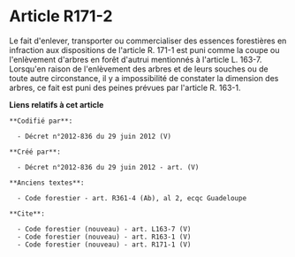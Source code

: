 # Article R171-2

Le fait d'enlever, transporter ou commercialiser des essences forestières en infraction aux dispositions de l'article R.
171-1 est puni comme la coupe ou l'enlèvement d'arbres en forêt d'autrui mentionnés à l'article L. 163-7. Lorsqu'en raison de
l'enlèvement des arbres et de leurs souches ou de toute autre circonstance, il y a impossibilité de constater la dimension
des arbres, ce fait est puni des peines prévues par l'article R. 163-1.

**Liens relatifs à cet article**

	**Codifié par**:

	  - Décret n°2012-836 du 29 juin 2012 (V)

	**Créé par**:

	  - Décret n°2012-836 du 29 juin 2012 - art. (V)

	**Anciens textes**:

	  - Code forestier - art. R361-4 (Ab), al 2, ecqc Guadeloupe

	**Cite**:

	  - Code forestier (nouveau) - art. L163-7 (V)
	  - Code forestier (nouveau) - art. R163-1 (V)
	  - Code forestier (nouveau) - art. R171-1 (V)
